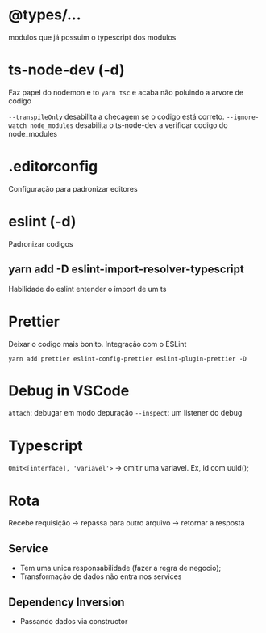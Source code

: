 # @types/...

modulos que já possuim o typescript dos modulos

# ts-node-dev (-d)

Faz papel do nodemon e to `yarn tsc` e acaba não poluindo a arvore de codigo

`--transpileOnly` desabilita a checagem se o codigo está correto.
`--ignore-watch node_modules` desabilita o ts-node-dev a verificar codigo do node_modules

# .editorconfig

Configuração para padronizar editores

# eslint (-d)

Padronizar codigos

## yarn add -D eslint-import-resolver-typescript

Habilidade do eslint entender o import de um ts

# Prettier

Deixar o codigo mais bonito. Integração com o ESLint

`yarn add prettier eslint-config-prettier eslint-plugin-prettier -D`

# Debug in VSCode

`attach`: debugar em modo depuração
`--inspect`: um listener do debug

# Typescript

`Omit<[interface], 'variavel'>` -> omitir uma variavel. Ex, id com uuid();

# Rota

Recebe requisição -> repassa para outro arquivo -> retornar a resposta

## Service

- Tem uma unica responsabilidade (fazer a regra de negocio);
- Transformação de dados não entra nos services

## Dependency Inversion

- Passando dados via constructor
